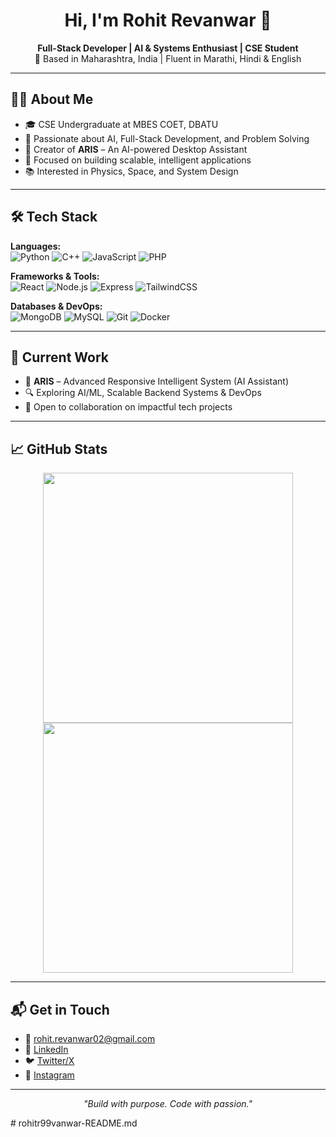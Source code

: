 <h1 align="center">Hi, I'm Rohit Revanwar 👋</h1>

<p align="center">
<strong>Full-Stack Developer | AI & Systems Enthusiast | CSE Student</strong><br>
📍 Based in Maharashtra, India | Fluent in Marathi, Hindi & English
</p>

---

## 👨‍💻 About Me

- 🎓 CSE Undergraduate at MBES COET, DBATU  
- 🧠 Passionate about AI, Full-Stack Development, and Problem Solving  
- 🔧 Creator of **ARIS** – An AI-powered Desktop Assistant  
- 🚀 Focused on building scalable, intelligent applications  
- 📚 Interested in Physics, Space, and System Design  

---

## 🛠 Tech Stack

**Languages:**  
![Python](https://img.shields.io/badge/Python-3776AB?style=flat&logo=python&logoColor=white)
![C++](https://img.shields.io/badge/C++-00599C?style=flat&logo=c%2B%2B&logoColor=white)
![JavaScript](https://img.shields.io/badge/JavaScript-F7DF1E?style=flat&logo=javascript&logoColor=black)
![PHP](https://img.shields.io/badge/PHP-777BB4?style=flat&logo=php&logoColor=white)

**Frameworks & Tools:**  
![React](https://img.shields.io/badge/React-61DAFB?style=flat&logo=react&logoColor=black)
![Node.js](https://img.shields.io/badge/Node.js-339933?style=flat&logo=nodedotjs&logoColor=white)
![Express](https://img.shields.io/badge/Express.js-000000?style=flat&logo=express&logoColor=white)
![TailwindCSS](https://img.shields.io/badge/TailwindCSS-06B6D4?style=flat&logo=tailwindcss&logoColor=white)

**Databases & DevOps:**  
![MongoDB](https://img.shields.io/badge/MongoDB-47A248?style=flat&logo=mongodb&logoColor=white)
![MySQL](https://img.shields.io/badge/MySQL-4479A1?style=flat&logo=mysql&logoColor=white)
![Git](https://img.shields.io/badge/Git-F05032?style=flat&logo=git&logoColor=white)
![Docker](https://img.shields.io/badge/Docker-2496ED?style=flat&logo=docker&logoColor=white)

---

## 🚀 Current Work

- 🧠 **ARIS** – Advanced Responsive Intelligent System (AI Assistant)  
- 🔍 Exploring AI/ML, Scalable Backend Systems & DevOps  
- 🤝 Open to collaboration on impactful tech projects  

---

## 📈 GitHub Stats

<p align="center">
  <img src="https://github-readme-stats.vercel.app/api?username=Rohit-Revanwar&show_icons=true&theme=github_dark" width="400px" />
  <img src="https://github-readme-streak-stats.herokuapp.com/?user=Rohit-Revanwar&theme=github-dark" width="400px" />
</p>

---

## 📬 Get in Touch

- 📧 [rohit.revanwar02@gmail.com](mailto:rohit.revanwar02@gmail.com)  
- 🔗 [LinkedIn](https://www.linkedin.com/in/rohit-revanwar)  
- 🐦 [Twitter/X](https://x.com/Rohit_Revanwar)  
- 📸 [Instagram](https://www.instagram.com/rohit.revanwar)  

---

<p align="center"><em>"Build with purpose. Code with passion."</em></p>
# rohitr99vanwar-README.md
